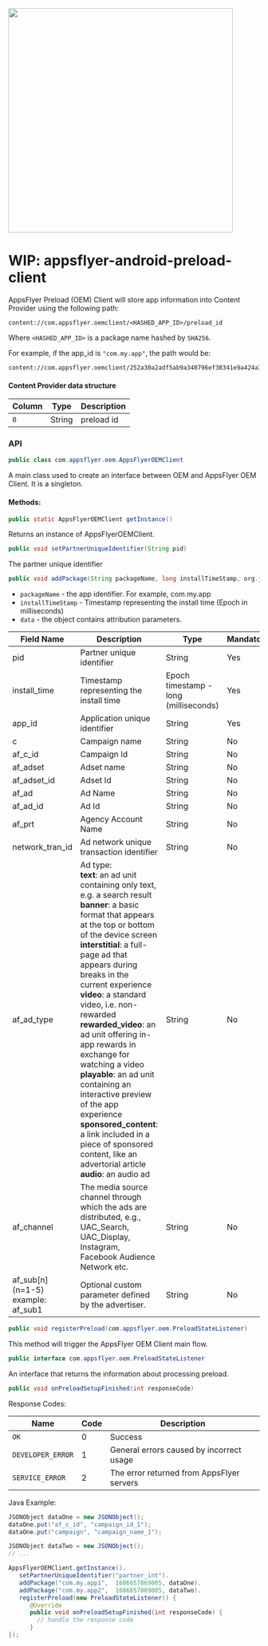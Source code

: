 <img src="https://www.appsflyer.com/wp-content/uploads/2016/11/logo-1.svg"  width="450">

# WIP: appsflyer-android-preload-client

AppsFlyer Preload (OEM) Client will store app information into Content Provider using the following path:

```
content://com.appsflyer.oemclient/<HASHED_APP_ID>/preload_id
```

Where `<HASHED_APP_ID>` is a package name hashed by `SHA256`.

For example, if the app_id is `"com.my.app"`, the path would be:
```
content://com.appsflyer.oemclient/252a30a2adf5ab9a340796ef38341e9a424a199a13a6f5dd2149c6503480c92f/preload_id
```
#### Content Provider data structure

Column|   Type | Description
---   |   ---  | ----
`0`   | String |  preload id


### API

```java
public class com.appsflyer.oem.AppsFlyerOEMClient
```
A main class used to create an interface between OEM and AppsFlyer OEM Client. It is a singleton.

#### Methods:

```java
public static AppsFlyerOEMClient getInstance()
```
Returns an instance of AppsFlyerOEMClient.

```java
public void setPartnerUniqueIdentifier(String pid)
```
The partner unique identifier

```java
public void addPackage(String packageName, long installTimeStamp, org.json.JSONObject data)
```
- `packageName` - the app identifier. For example, com.my.app
- `installTimeStamp` -  Timestamp representing the install time  (Epoch in milliseconds)
- `data` - the object contains attribution parameters. 



| Field Name| Description| Type| Mandatory |
| ---| --- | ------------------------------------- | --------- |
| pid                                            | Partner unique identifier                                                                                                                                                                                                                                                                                                                                                                                                                                                                                                                                                                                                    | String                                | Yes       |
| install\_time                                  | Timestamp representing the install time                                                                                                                                                                                                                                                                                                                                                                                                                                                                                                                                                                                      | Epoch timestamp - long (milliseconds) | Yes       |
| app\_id                                        | Application unique identifier                                                                                                                                                                                                                                                                                                                                                                                                                                                                                                                                                                                                | String                                | Yes       |
| c                                              | Campaign name                                                                                                                                                                                                                                                                                                                                                                                                                                                                                                                                                                                                                | String                                | No        |
| af\_c\_id                                      | Campaign Id                                                                                                                                                                                                                                                                                                                                                                                                                                                                                                                                                                                                                  | String                                | No        |
| af\_adset                                      | Adset name                                                                                                                                                                                                                                                                                                                                                                                                                                                                                                                                                                                                                   | String                                | No        |
| af\_adset\_id                                  | Adset Id                                                                                                                                                                                                                                                                                                                                                                                                                                                                                                                                                                                                                     | String                                | No        |
| af\_ad                                         | Ad Name                                                                                                                                                                                                                                                                                                                                                                                                                                                                                                                                                                                                                      | String                                | No        |
| af\_ad\_id                                     | Ad Id                                                                                                                                                                                                                                                                                                                                                                                                                                                                                                                                                                                                                        | String                                | No        |
| af\_prt                                        | Agency Account Name                                                                                                                                                                                                                                                                                                                                                                                                                                                                                                                                                                                                          | String                                | No        |
| network\_tran\_id                              | Ad network unique transaction identifier                                                                                                                                                                                                                                                                                                                                                                                                                                                                                                                                                                                     | String                                | No        |
| af\_ad\_type                                   | Ad type: <br> **text**: an ad unit containing only text, e.g. a search result<br> **banner**: a basic format that appears at the top or bottom of the device screen<br> **interstitial**: a full-page ad that appears during breaks in the current experience<be> **video**: a standard video, i.e. non-rewarded<br> **rewarded\_video**: an ad unit offering in-app rewards in exchange for watching a video<br>**playable**: an ad unit containing an interactive preview of the app experience<br>**sponsored\_content**: a link included in a piece of sponsored content, like an advertorial article<br>**audio**: an audio ad | String                                | No        |
| af\_channel      | The media source channel through which the ads are distributed, e.g., UAC\_Search, UAC\_Display, Instagram, Facebook Audience Network etc.                                                                                                                                                                                                                                                                                                                                                                                                                                                                                   | String                                | No        |
| af\_sub\[n\]<br>(n=1-5) example: af\_sub1 | Optional custom parameter defined by the advertiser.                                                                                                                                                                                                                                                                                                                                                                                                                                                                                                                                                                         | String                                | No        |



```java
public void registerPreload(com.appsflyer.oem.PreloadStateListener)
```
This method will trigger the AppsFlyer OEM Client main flow.

```java
public interface com.appsflyer.oem.PreloadStateListener
```
An interface that returns the information about processing preload.

```java
public void onPreloadSetupFinished(int responseCode)
```
Response Codes:

Name |   Code | Description
---   |   ---  | ----
`OK`   | 0 |  Success
`DEVELOPER_ERROR`   | 1 |  General errors caused by incorrect usage
`SERVICE_ERROR`   | 2 |  The error returned from AppsFlyer servers

Java Example:

```java
JSONObject dataOne = new JSONObject();
dataOne.put("af_c_id", "campaign_id_1");
dataOne.put("campaign", "campaign_name_1");

JSONObject dataTwo = new JSONObject();
// ...

AppsFlyerOEMClient.getInstance().
   setPartnerUniqueIdentifier("partner_int").
   addPackage("com.my.app1",  1606657869005, dataOne).
   addPackage("com.my.app2",  1606657869005, dataTwo).
   registerPreload(new PreloadStateListener() {
      @Override
      public void onPreloadSetupFinished(int responseCode) {
        // handle the response code
      }
}); 
```



